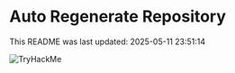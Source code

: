 # Auto Regenerate Repository

This README was last updated: 2025-05-11 23:51:14

 ![TryHackMe](https://tryhackme.com/badge/533634)